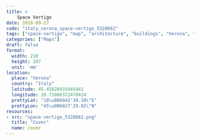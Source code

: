 ```yaml
---
title: > 
    Space Vertigo
date: 2018-09-27
code: "italy_verona_space-vertigo_5328662"
tags: ["space-vertigo", "map", "architecture", "buildings", "Verona", "Italy"]
categories: ["Maps"]
draft: false
format:
  width: 210
  height: 297
  unit: 'mm'
location:
  place: "Verona"
  country: "Italy"
  latitude: 45.45828433445441
  longitude: 10.71086372478424
  prettyLat: "10\u00b042'39.10\"E"
  prettyLon: "45\u00b027'29.82\"N"
resources:
- src: "space-vertigo_5328662.png"
  title: "Cover"
  name: cover
---
```

